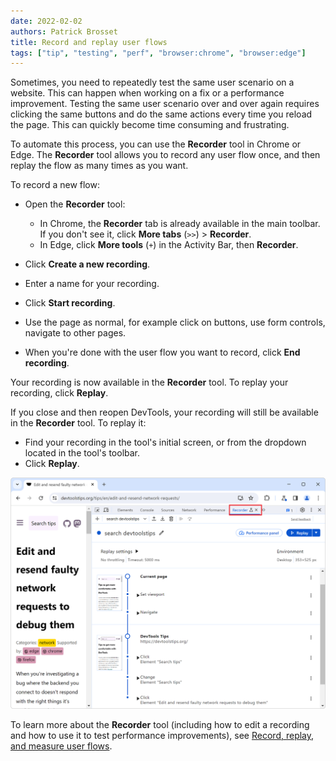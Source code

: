 ```yaml
---
date: 2022-02-02
authors: Patrick Brosset
title: Record and replay user flows
tags: ["tip", "testing", "perf", "browser:chrome", "browser:edge"]
---
```

Sometimes, you need to repeatedly test the same user scenario on a website. This can happen when working on a fix or a performance improvement. Testing the same user scenario over and over again requires clicking the same buttons and do the same actions every time you reload the page. This can quickly become time consuming and frustrating.

To automate this process, you can use the **Recorder** tool in Chrome or Edge. The **Recorder** tool allows you to record any user flow once, and then replay the flow as many times as you want.

To record a new flow:

* Open the **Recorder** tool:

  * In Chrome, the **Recorder** tab is already available in the main toolbar. If you don't see it, click **More tabs** (`>>`) > **Recorder**.
  * In Edge, click **More tools** (`+`) in the Activity Bar, then **Recorder**.

* Click **Create a new recording**.

* Enter a name for your recording.

* Click **Start recording**.

* Use the page as normal, for example click on buttons, use form controls, navigate to other pages.

* When you're done with the user flow you want to record, click **End recording**.

Your recording is now available in the **Recorder** tool. To replay your recording, click **Replay**.

If you close and then reopen DevTools, your recording will still be available in the **Recorder** tool. To replay it:

* Find your recording in the tool's initial screen, or from the dropdown located in the tool's toolbar.
* Click **Replay**.

![Animation of the Recorder panel automatically replaying a set of recorded steps.](../../assets/img/record-replay.png)

To learn more about the **Recorder** tool (including how to edit a recording and how to use it to test performance improvements), see [Record, replay, and measure user flows](https://developer.chrome.com/docs/devtools/recorder/).
